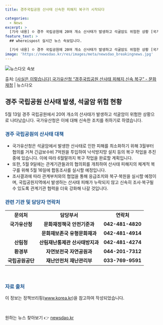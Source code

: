 ```yaml
---
title: 경주국립공원 산사태 신속한 피해지 복구가 시작되다

categories:
  - News
excerpt: >
  [기사 내용] ㅇ 경주 국립공원에 20여 개소 산사태가 발생하고 석굴암도 위험한 상황 [국가유산청 설명] 경…
feature_text: >
  ## whereispost 실시간 뉴스 속보입니다.

  [기사 내용] ㅇ 경주 국립공원에 20여 개소 산사태가 발생하고 석굴암도 위험한 상황 [국가유산청 설명] 경…
image: 'https://newsdao.kr/res/images/meta/newsdao_breakingnews.jpg'
---
```


![뉴스다오 속보](https://newsdao.kr/res/images/meta/newsdao_breakingnews.jpg)

<p>출처: <a href="https://newsdao.kr/3817" rel="dofollow">[사실은 이렇습니다] 국가유산청 “경주국립공원 산사태 피해지 신속 복구” - 문화재청</a> | 뉴스다오</p>

<h2 data-ke-size="size26">경주 국립공원 산사태 발생, 석굴암 위험 현황</h2>
<p data-ke-size="size16">5월 13일 경주 국립공원에서 20여 개소의 산사태가 발생하고 석굴암이 위험한 상황으로 나타났습니다. 국가유산청은 이에 대해 신속한 조치를 취하기로 하였습니다.</p>

<h3><b><span style="color: #1a5490;">경주 국립공원의 산사태 대책</span></b></h3>
<ul>
  <li>국가유산청은 석굴암에서 발생한 산사태로 인한 피해를 최소화하기 위해 3월부터 협의를 거쳐 긴급보수비 7억원을 투입하여 낙석방지망 설치 등의 복구 작업을 추진 중에 있습니다. 이에 따라 6월말까지 복구 작업을 완료할 계획입니다.</li>
  <li>또한, 5월 9일에는 관계기관들과의 협의회를 개최하여 산사태 피해지의 체계적 복구를 위해 5월 16일에 합동조사를 실시할 예정입니다.</li>
  <li>조사결과에 따라 관계부처와의 협업을 통해 응급조치와 복구·복원을 실시할 예정이며, 국립공원지역에서 발생하는 산사태 피해가 누락되지 않고 신속히 조사·복구될 수 있도록 관계기관 협력을 더욱 강화해 나갈 것입니다.</li>
</ul>

<h3><b><span style="color: #1a5490;">관련 기관 및 담당자 연락처</span></b></h3>
<table>
  <tr>
    <td style="text-align: center; height: 17px;"><b>문의처</b></td>
    <td style="text-align: center; height: 17px;"><b>담당부서</b></td>
    <td style="text-align: center; height: 17px;"><b>연락처</b></td>
  </tr>
  <tr>
    <td style="text-align: center; height: 17px;"><b>국가유산청</b></td>
    <td style="text-align: center; height: 17px;"><b>문화재정책국 안전기준과</b></td>
    <td style="text-align: center; height: 17px;"><b>042-481-4820</b></td>
  </tr>
  <tr>
    <td style="text-align: center; height: 17px;"><b></b></td>
    <td style="text-align: center; height: 17px;"><b>문화재보존국 유형문화재과</b></td>
    <td style="text-align: center; height: 17px;"><b>042-481-4914</b></td>
  </tr>
  <tr>
    <td style="text-align: center; height: 17px;"><b>산림청</b></td>
    <td style="text-align: center; height: 17px;"><b>산림재난통제관 산사태방지과</b></td>
    <td style="text-align: center; height: 17px;"><b>042-481-4274</b></td>
  </tr>
  <tr>
    <td style="text-align: center; height: 17px;"><b>환경부</b></td>
    <td style="text-align: center; height: 17px;"><b>자연보전국 자연공원과</b></td>
    <td style="text-align: center; height: 17px;"><b>044-201-7312</b></td>
  </tr>
  <tr>
    <td style="text-align: center; height: 17px;"><b>국립공원공단</b></td>
    <td style="text-align: center; height: 17px;"><b>재난안전처 재난관리부</b></td>
    <td style="text-align: center; height: 17px;"><b>033-769-9591</b></td>
  </tr>
</table>
<p data-ke-size="size16">&nbsp;</p>

<h3><b><span style="color: #1a5490;">자료 출처</span></b></h3>
<p data-ke-size="size16">이 정보는 정책브리핑(<a href="https://newsdao.kr/3817">www.korea.kr</a>)을 참고하여 작성되었습니다.</p>
<p data-ke-size="size16">&nbsp;</p> 

원하는 뉴스 찾아보기 👉 <a href="https://newsdao.kr" rel="dofollow">newsdao.kr</a>


